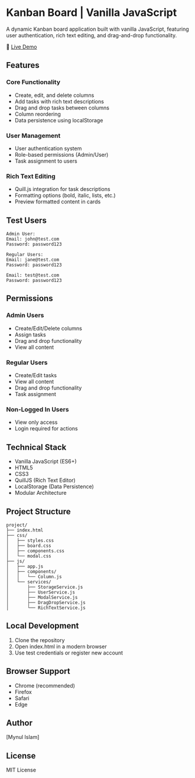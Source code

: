 # Kanban Board | Vanilla JavaScript

A dynamic Kanban board application built with vanilla JavaScript, featuring user authentication, rich text editing, and drag-and-drop functionality.

🔗 [Live Demo](https://kanban-project-vanilla-js.netlify.app/)

## Features

### Core Functionality
- Create, edit, and delete columns
- Add tasks with rich text descriptions
- Drag and drop tasks between columns
- Column reordering
- Data persistence using localStorage

### User Management
- User authentication system
- Role-based permissions (Admin/User)
- Task assignment to users

### Rich Text Editing
- Quill.js integration for task descriptions
- Formatting options (bold, italic, lists, etc.)
- Preview formatted content in cards

## Test Users

```
Admin User:
Email: john@test.com
Password: password123

Regular Users:
Email: jane@test.com
Password: password123

Email: test@test.com
Password: password123
```

## Permissions

### Admin Users
- Create/Edit/Delete columns
- Assign tasks
- Drag and drop functionality
- View all content

### Regular Users
- Create/Edit tasks
- View all content
- Drag and drop functionality
- Task assignment

### Non-Logged In Users
- View only access
- Login required for actions

## Technical Stack

- Vanilla JavaScript (ES6+)
- HTML5
- CSS3
- QuillJS (Rich Text Editor)
- LocalStorage (Data Persistence)
- Modular Architecture

## Project Structure
```
project/
├── index.html
├── css/
│   ├── styles.css
│   ├── board.css
│   ├── components.css
│   └── modal.css
├── js/
│   ├── app.js
│   ├── components/
│   │   └── Column.js
│   └── services/
│       ├── StorageService.js
│       ├── UserService.js
│       ├── ModalService.js
│       ├── DragDropService.js
│       └── RichTextService.js
```

## Local Development

1. Clone the repository
2. Open index.html in a modern browser
3. Use test credentials or register new account

## Browser Support

- Chrome (recommended)
- Firefox
- Safari
- Edge

## Author
[Mynul Islam]

## License
MIT License